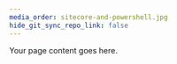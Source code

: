 ```yaml
---
media_order: sitecore-and-powershell.jpg
hide_git_sync_repo_link: false
---
```


Your page content goes here.